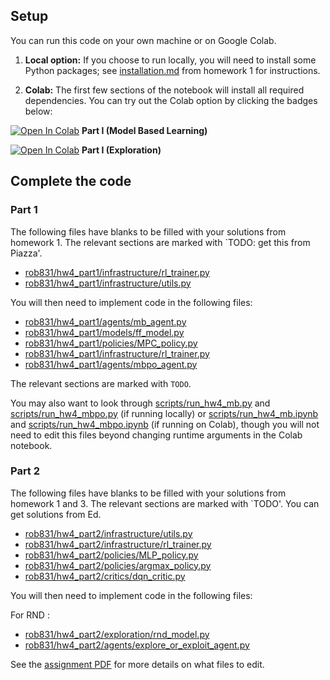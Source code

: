 ## Setup

You can run this code on your own machine or on Google Colab. 

1. **Local option:** If you choose to run locally, you will need to install some Python packages; see [installation.md](../hw1/installation.md) from homework 1 for instructions.

2. **Colab:** The first few sections of the notebook will install all required dependencies. You can try out the Colab option by clicking the badges below:

[![Open In Colab](https://colab.research.google.com/assets/colab-badge.svg)](https://colab.research.google.com/github/cmuroboticsdrl/16831_S24_HW/blob/main/hw4/rob831/hw4_part1/scripts/run_hw4_mb.ipynb) **Part I (Model Based Learning)**

[![Open In Colab](https://colab.research.google.com/assets/colab-badge.svg)](https://colab.research.google.com/github/cmuroboticsdrl/16831_S24_HW/blob/main/hw4/run_hw4_expl.ipynb) **Part I (Exploration)**

## Complete the code

### Part 1
The following files have blanks to be filled with your solutions from homework 1. The relevant sections are marked with `TODO: get this from Piazza'.

- [rob831/hw4_part1/infrastructure/rl_trainer.py](rob831/hw4_part1/infrastructure/rl_trainer.py)
- [rob831/hw4_part1/infrastructure/utils.py](rob831/hw4_part1/infrastructure/utils.py)

You will then need to implement code in the following files:
- [rob831/hw4_part1/agents/mb_agent.py](rob831/hw4_part1/agents/mb_agent.py)
- [rob831/hw4_part1/models/ff_model.py](rob831/hw4_part1/models/ff_model.py)
- [rob831/hw4_part1/policies/MPC_policy.py](rob831/hw4_part1/policies/MPC_policy.py)
- [rob831/hw4_part1/infrastructure/rl_trainer.py](rob831/hw4_part1/infrastructure/rl_trainer.py)
- [rob831/hw4_part1/agents/mbpo_agent.py](rob831/hw4_part1/infrastructure/rl_trainer.py)

The relevant sections are marked with `TODO`.

You may also want to look through [scripts/run_hw4_mb.py](rob831/hw4_part1/scripts/run_hw4_mb.py) and [scripts/run_hw4_mbpo.py](rob831/hw4_part1/scripts/run_hw4_mbpo.py) (if running locally) or [scripts/run_hw4_mb.ipynb](rob831/hw4_part1/scripts/run_hw4_mb.ipynb) and [scripts/run_hw4_mbpo.ipynb](rob831/hw4_part1/scripts/run_hw4_mbpo.ipynb) (if running on Colab), though you will not need to edit this files beyond changing runtime arguments in the Colab notebook.

### Part 2
The following files have blanks to be filled with your solutions from homework 1 and 3. The relevant sections are marked with `TODO'. You can get solutions from Ed. 

- [rob831/hw4_part2/infrastructure/utils.py](rob831/hw4_part2/infrastructure/utils.py)
- [rob831/hw4_part2/infrastructure/rl_trainer.py](rob831/hw4_part2//infrastructure/rl_trainer.py)
- [rob831/hw4_part2/policies/MLP_policy.py](rob831/hw4_part2/policies/MLP_policy.py)
- [rob831/hw4_part2/policies/argmax_policy.py](rob831/hw4_part2//policies/argmax_policy.py)
- [rob831/hw4_part2/critics/dqn_critic.py](rob831/hw4_part2/critics/dqn_critic.py)

You will then need to implement code in the following files:

For RND :
- [rob831/hw4_part2/exploration/rnd_model.py](rob831/hw4_part2/exploration/rnd_model.py)
- [rob831/hw4_part2/agents/explore_or_exploit_agent.py](rob831/hw4_part2/agents/explore_or_exploit_agent.py)

See the [assignment PDF](rob831_hw4.pdf) for more details on what files to edit.

